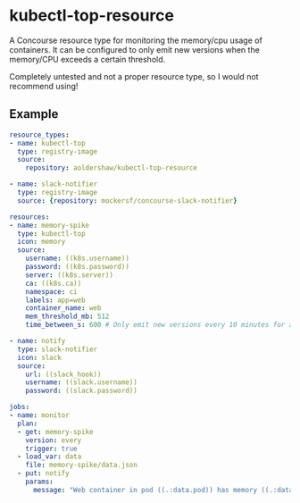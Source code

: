 # kubectl-top-resource

A Concourse resource type for monitoring the memory/cpu usage of containers. It
can be configured to only emit new versions when the memory/CPU exceeds a
certain threshold.

Completely untested and not a proper resource type, so I would not recommend
using!

## Example

```yaml
resource_types:
- name: kubectl-top
  type: registry-image
  source:
    repository: aoldershaw/kubectl-top-resource

- name: slack-notifier
  type: registry-image
  source: {repository: mockersf/concourse-slack-notifier}

resources:
- name: memory-spike
  type: kubectl-top
  icon: memory
  source:
    username: ((k8s.username))
    password: ((k8s.password))
    server: ((k8s.server))
    ca: ((k8s.ca))
    namespace: ci
    labels: app=web
    container_name: web
    mem_threshold_mb: 512
    time_between_s: 600 # Only emit new versions every 10 minutes for a given pod/container

- name: notify
  type: slack-notifier
  icon: slack
  source:
    url: ((slack_hook))
    username: ((slack.username))
    password: ((slack.password))

jobs:
- name: monitor
  plan:
  - get: memory-spike
    version: every
    trigger: true
  - load_var: data
    file: memory-spike/data.json
  - put: notify
    params:
      message: "Web container in pod ((.:data.pod)) has memory ((.:data.mem))!"
```
